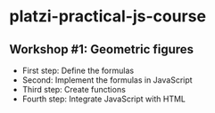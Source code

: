 # platzi-practical-js-course

## Workshop #1: Geometric figures

- First step: Define the formulas
- Second: Implement the formulas in JavaScript
- Third step: Create functions
- Fourth step: Integrate JavaScript with HTML
